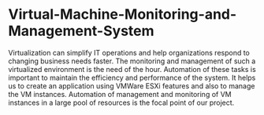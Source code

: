 # Virtual-Machine-Monitoring-and-Management-System
Virtualization can simplify IT operations and help organizations respond to changing business needs faster. The monitoring and management of such a virtualized environment is the need of the hour. Automation of these tasks is important to maintain the efficiency and performance of the system. It helps us to create an application using VMWare ESXi features and also to manage the VM instances. Automation of management and monitoring of VM instances in a large pool of resources is the focal point of our project.
